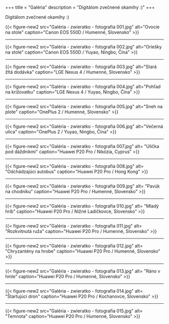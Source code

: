 +++
title = "Galéria"
description = "Digitálom zvečnené okamihy :)"
+++

Digitálom zvečnené okamihy :)

{{< figure-new2 src="Galéria - zwieratko - fotografia 001.jpg" alt="Ovocie na stole" caption="Canon EOS 550D / Humenné, Slovensko" >}}

---

{{< figure-new2 src="Galéria - zwieratko - fotografia 002.jpg" alt="Oriešky na stole" caption="Canon EOS 550D / Yuyao, Ningbo, Čína" >}}

---

{{< figure-new2 src="Galéria - zwieratko - fotografia 003.jpg" alt="Stará žltá dodávka" caption="LGE Nexus 4 / Humenné, Slovensko" >}}

---

{{< figure-new2 src="Galéria - zwieratko - fotografia 004.jpg" alt="Pohľad na križovatku" caption="LGE Nexus 4 / Yuyao, Ningbo, Čína" >}}

---

{{< figure-new2 src="Galéria - zwieratko - fotografia 005.jpg" alt="Sneh na plote" caption="OnePlus 2 / Humenné, Slovensko" >}}

---

{{< figure-new2 src="Galéria - zwieratko - fotografia 006.jpg" alt="Večerná ulica" caption="OnePlus 2 / Yuyao, Ningbo, Čína" >}}

---

{{< figure-new2 src="Galéria - zwieratko - fotografia 007.jpg" alt= "Ulička pod dáždnikmi" caption="Huawei P20 Pro / Nikózia, Cyprus" >}}

---

{{< figure-new2 src="Galéria - zwieratko - fotografia 008.jpg" alt= "Odchádzajúci autobus" caption="Huawei P20 Pro / Hong Kong" >}}

---

{{< figure-new2 src="Galéria - zwieratko - fotografia 009.jpg" alt= "Pavúk na chodníku" caption="Huawei P20 Pro / Humenné, Slovensko" >}}

---

{{< figure-new2 src="Galéria - zwieratko - fotografia 010.jpg" alt= "Mladý hríb" caption="Huawei P20 Pro / Nižné Ladičkovce, Slovensko" >}}

---

{{< figure-new2 src="Galéria - zwieratko - fotografia 011.jpg" alt= "Rozkvitnutá ruža" caption="Huawei P20 Pro / Humenné, Slovensko" >}}

---

{{< figure-new2 src="Galéria - zwieratko - fotografia 012.jpg" alt= "Chryzantény na hrobe" caption="Huawei P20 Pro / Humenné, Slovensko" >}}

---

{{< figure-new2 src="Galéria - zwieratko - fotografia 013.jpg" alt= "Ráno v hmle" caption="Huawei P20 Pro / Humenné, Slovensko" >}}

---

{{< figure-new2 src="Galéria - zwieratko - fotografia 014.jpg" alt= "Štartujúci dron" caption="Huawei P20 Pro / Kochanovce, Slovensko" >}}

---

{{< figure-new2 src="Galéria - zwieratko - fotografia 015.jpg" alt= "Temnota" caption="Huawei P20 Pro / Humenné, Slovensko" >}}
